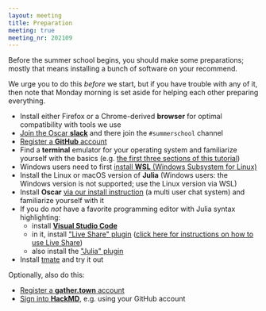 ```yaml
---
layout: meeting
title: Preparation
meeting: true
meeting_nr: 202109
---
```


Before the summer school begins, you should make some preparations; mostly that means
installing a bunch of software on your recommend.

We urge you to do this *before* we start, but if you have trouble with any of it,
then note that Monday morning is set aside for helping each other preparing everything.

- Install either Firefox or a Chrome-derived **browser** for optimal compatibility with tools we use
- [Join the Oscar **slack**](https://join.slack.com/t/oscar-system/shared_invite/zt-thtcv97k-2678bKQ~RpR~5gZszDcISw)
  and there join the `#summerschool` channel
- [Register a **GitHub** account](https://github.com/signup)
- Find a **terminal** emulator for your operating system and familiarize yourself with the basics (e.g. [the first three sections of this tutorial](http://swcarpentry.github.io/shell-novice/))
- Windows users need to first [install **WSL** (Windows Subsystem for Linux)](https://docs.microsoft.com/en-us/windows/wsl/install-win10) 
- Install the Linux or macOS version of **Julia** (Windows users: the Windows version is not supported; use the Linux version via WSL)
- Install **Oscar** [via our install instruction]({{site.baseurl}}/install/)
  (a multi user chat system) and familiarize yourself with it
- If you do *not* have a favorite programming editor with Julia syntax highlighting:
    - install [**Visual Studio Code**](https://code.visualstudio.com)
    - in it, install ["Live Share" plugin](https://marketplace.visualstudio.com/items?itemName=MS-vsliveshare.vsliveshare)
      ([click here for instructions on how to use Live Share](https://docs.microsoft.com/en-us/visualstudio/liveshare/use/vscode))
    - also install the ["Julia" plugin](https://marketplace.visualstudio.com/items?itemName=julialang.language-julia)
- Install [tmate](https://tmate.io) and try it out

Optionally, also do this:
- [Register a **gather.town** account](https://gather.town/signin)
- [Sign into **HackMD**](https://hackmd.io/login), e.g. using your GitHub account
